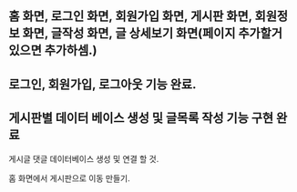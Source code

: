 홈 화면, 로그인 화면, 회원가입 화면, 게시판 화면, 회원정보 화면, 글작성 화면, 글 상세보기 화면(페이지 추가할거 있으면 추가하셈.)
---
로그인, 회원가입, 로그아웃 기능 완료.
---
게시판별 데이터 베이스 생성 및 글목록 작성 기능 구현 완료
---

게시글 댓글 데이터베이스 생성 및 연결 할 것.

홈 화면에서 게시판으로 이동 만들기.
